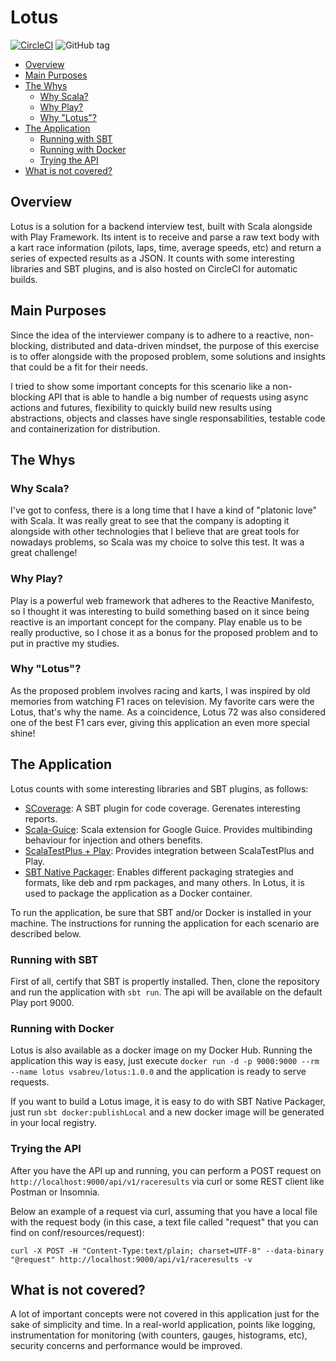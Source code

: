 # Lotus 
[![CircleCI](https://circleci.com/gh/vsabreu/lotus.svg?style=shield)](https://circleci.com/gh/vsabreu/lotus)
![GitHub tag](https://img.shields.io/github/tag/vsabreu/lotus.svg)

- [Overview](#overview)
- [Main Purposes](#main-purposes)
- [The Whys](#the-whys)
  * [Why Scala?](#why-scala)
  * [Why Play?](#why-play)
  * [Why "Lotus"?](#why-lotus)
- [The Application](#the-application)
  * [Running with SBT](#running-with-sbt)
  * [Running with Docker](#running-with-docker)
  * [Trying the API](#trying-the-api)
- [What is not covered?](#what-is-not-covered)

## Overview
Lotus is a solution for a backend interview test, built with Scala alongside with Play Framework. Its intent is to receive and parse a raw text body with a kart race information (pilots, laps, time, average speeds, etc) and return a series of expected results as a JSON. It counts with some interesting libraries and SBT plugins, and is also hosted on CircleCI for automatic builds.

## Main Purposes
Since the idea of the interviewer company is to adhere to a reactive, non-blocking, distributed and data-driven mindset, the purpose of this exercise is to offer alongside with the proposed problem, some solutions and insights that could be a fit for their needs.

I tried to show some important concepts for this scenario like a non-blocking API that is able to handle a big number of requests using async actions and futures, flexibility to quickly build new results using abstractions, objects and classes have single responsabilities, testable code and containerization for distribution.   

## The Whys
### Why Scala?
I've got to confess, there is a long time that I have a kind of "platonic love" with Scala. It was really great to see that the company is adopting it alongside with other technologies that I believe that are great tools for nowadays problems, so Scala was my choice to solve this test. It was a great challenge!

### Why Play?
Play is a powerful web framework that adheres to the Reactive Manifesto, so I thought it was interesting to build something based on it since being reactive is an important concept for the company. Play enable us to be really productive, so I chose it as a bonus for the proposed problem and to put in practive my studies.

### Why "Lotus"?
As the proposed problem involves racing and karts, I was inspired by old memories from watching F1 races on television. My favorite cars were the Lotus, that's why the name. As a coincidence, Lotus 72 was also considered one of the best F1 cars ever, giving this application an even more special shine!

## The Application
Lotus counts with some interesting libraries and SBT plugins, as follows:
* [SCoverage](https://github.com/scoverage/sbt-scoverage): A SBT plugin for code coverage. Gerenates interesting reports.
* [Scala-Guice](https://github.com/codingwell/scala-guice): Scala extension for Google Guice. Provides multibinding behaviour for injection and others benefits.
* [ScalaTestPlus + Play](https://github.com/playframework/scalatestplus-play): Provides integration between ScalaTestPlus and Play.
* [SBT Native Packager](https://www.scala-sbt.org/sbt-native-packager/): Enables different packaging strategies and formats, like deb and rpm packages, and many others. In Lotus, it is used to package the application as a Docker container.

To run the application, be sure that SBT and/or Docker is installed in your machine. The instructions for running the application for each scenario are described below.

### Running with SBT
First of all, certify that SBT is propertly installed. Then, clone the repository and run the application with `sbt run`. The api will be available on the default Play port 9000.

### Running with Docker
Lotus is also available as a docker image on my Docker Hub. Running the application this way is easy, just execute `docker run -d -p 9000:9000 --rm --name lotus vsabreu/lotus:1.0.0` and the application is ready to serve requests.

If you want to build a Lotus image, it is easy to do with SBT Native Packager, just run `sbt docker:publishLocal` and a new docker image will be generated in your local registry.

### Trying the API
After you have the API up and running, you can perform a POST request on `http://localhost:9000/api/v1/raceresults` via curl or some REST client like Postman or Insomnia.

Below an example of a request via curl, assuming that you have a local file with the request body (in this case, a text file called "request" that you can find on conf/resources/request):

`curl -X POST -H "Content-Type:text/plain; charset=UTF-8" --data-binary "@request" http://localhost:9000/api/v1/raceresults -v`

## What is not covered?
A lot of important concepts were not covered in this application just for the sake of simplicity and time. In a real-world application, points like logging, instrumentation for monitoring (with counters, gauges, histograms, etc), security concerns and performance would be improved.
